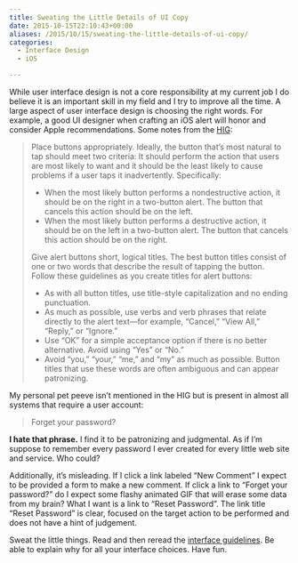 ```yaml
---
title: Sweating the Little Details of UI Copy
date: 2015-10-15T22:10:43+00:00
aliases: /2015/10/15/sweating-the-little-details-of-ui-copy/
categories:
  - Interface Design
  - iOS

---
```

While user interface design is not a core responsibility at my current job I do believe it is an important skill in my field and I try to improve all the time. A large aspect of user interface design is choosing the right words. For example, a good UI designer when crafting an iOS alert will honor and consider Apple recommendations. Some notes from the [HIG][1]:

> Place buttons appropriately. Ideally, the button that&#8217;s most natural to tap should meet two criteria: It should perform the action that users are most likely to want and it should be the least likely to cause problems if a user taps it inadvertently. Specifically:
> 
>   * When the most likely button performs a nondestructive action, it should be on the right in a two-button alert. The button that cancels this action should be on the left.
>   * When the most likely button performs a destructive action, it should be on the left in a two-button alert. The button that cancels this action should be on the right.
> 
> Give alert buttons short, logical titles. The best button titles consist of one or two words that describe the result of tapping the button. Follow these guidelines as you create titles for alert buttons:
> 
>   * As with all button titles, use title-style capitalization and no ending punctuation.
>   * As much as possible, use verbs and verb phrases that relate directly to the alert text—for example, “Cancel,” “View All,” “Reply,” or “Ignore.”
>   * Use “OK” for a simple acceptance option if there is no better alternative. Avoid using “Yes” or “No.”
>   * Avoid “you,” “your,” “me,” and “my” as much as possible. Button titles that use these words are often ambiguous and can appear patronizing.

My personal pet peeve isn&#8217;t mentioned in the HIG but is present in almost all systems that require a user account:

> Forget your password?

**I hate that phrase.** I find it to be patronizing and judgmental. As if I&#8217;m suppose to remember every password I ever created for every little web site and service. Who could?

Additionally, it&#8217;s misleading. If I click a link labeled &#8220;New Comment&#8221; I expect to be provided a form to make a new comment. If click a link to &#8220;Forget your password?&#8221; do I expect some flashy animated GIF that will erase some data from my brain? What I want is a link to &#8220;Reset Password&#8221;. The link title &#8220;Reset Password&#8221; is clear, focused on the target action to be performed and does not have a hint of judgement.

Sweat the little things. Read and then reread the [interface guidelines][1]. Be able to explain why for all your interface choices. Have fun.

 [1]: https://developer.apple.com/library/ios/documentation/UserExperience/Conceptual/MobileHIG/index.html